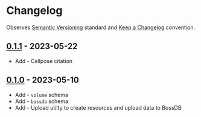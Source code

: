 # Changelog

Observes [Semantic Versioning](https://semver.org/spec/v2.0.0.html) standard and
[Keep a Changelog](https://keepachangelog.com/en/1.0.0/) convention.

## [0.1.1] - 2023-05-22

+ Add - Cellpose citation

## [0.1.0] - 2023-05-10

+ Add - `volume` schema
+ Add - `bossdb` schema
+ Add - Upload utilty to create resources and upload data to BossDB

[0.1.1]: https://github.com/datajoint/element-zstack/releases/tag/0.1.1
[0.1.0]: https://github.com/datajoint/element-zstack/releases/tag/0.1.0
